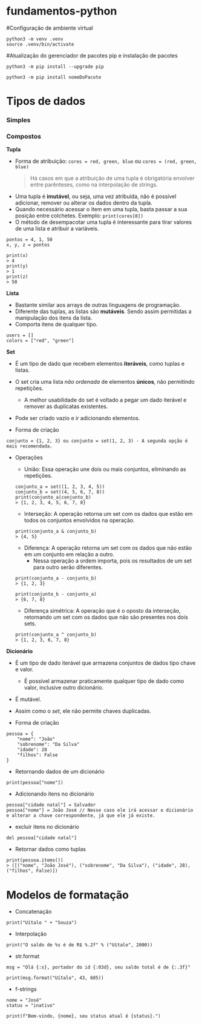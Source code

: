# fundamentos-python

#Configuração de ambiente virtual
```
python3 -m venv .venv
source .venv/bin/activate

```

#Atualização do gerenciador de pacotes pip e instalação de pacotes

```
python3 -m pip install --upgrade pip

python3 -m pip install nomeDoPacote
```

# Tipos de dados

### Simples
### Compostos
**Tupla**
- Forma de atribuição: ```cores = red, green, blue``` ou ```cores = (red, green, blue)```
    > Há casos em que a atribuição de uma tupla é obrigatória envolver entre parênteses, como na interpolação de strings.
- Uma tupla é **imutável**, ou seja, uma vez atribuída, não é possível adicionar, remover ou alterar os dados dentro da tupla.
- Quando necessário acessar o item em uma tupla, basta passar a sua posição entre colchetes. Exemplo: ```print(cores[0])```
- O método de desempacotar uma tupla é interessante para tirar valores de uma lista e atribuir a variáveis.
```
pontos = 4, 1, 50
x, y, z = pontos

print(x)
> 4
print(y)
> 1
print(z)
> 50
```

**Lista**
- Bastante similar aos arrays de outras linguagens de programação.
- Diferente das tuplas, as listas são **mutáveis**. Sendo assim permitidas a manipulação dos itens da lista.
- Comporta itens de qualquer tipo.
```
users = []
colors = ["red", "green"]
```
**Set**
- É um tipo de dado que recebem elementos **iteráveis**, como tuplas e listas.
- O set cria uma lista *não ordenada* de elementos **únicos**, não permitindo repetições.
    - A melhor usabilidade do set é voltado a pegar um dado iterável e remover as duplicatas existentes.
- Pode ser criado vazio e ir adicionando elementos.

- Forma de criação
```
conjunto = {1, 2, 3} ou conjunto = set(1, 2, 3) - A segunda opção é mais recomendada.
```
- Operações
    - União: Essa operação une dois ou mais conjuntos, eliminando as repetições.
    ```
    conjunto_a = set((1, 2, 3, 4, 5))
    conjunto_b = set((4, 5, 6, 7, 8))
    print(conjunto_a|conjunto_b)
    > {1, 2, 3, 4, 5, 6, 7, 8}
    ```
    - Interseção: A operação retorna um set com os dados que estão em todos os conjuntos envolvidos na operação.
    ```
    print(conjunto_a & conjunto_b)
    > {4, 5}
    ```

    - Diferença: A operação retorna um set com os dados que não estão em um conjunto em relação a outro.
        - Nessa operação a ordem importa, pois os resultados de um set para outro serão diferentes.
    ```
    print(conjunto_a - conjunto_b)
    > {1, 2, 3}

    print(conjunto_b - conjunto_a)
    > {6, 7, 8}
    ```

    - Diferença simétrica: A operação que é o oposto da interseção, retornando um set com os dados que não são presentes nos dois sets.
    ```
    print(conjunto_a ^ conjunto_b)
    > {1, 2, 3, 6, 7, 8}
    ```

**Dicionário**
    
- É um tipo de dado iterável que armazena conjuntos de dados tipo chave e valor.
    - É possível armazenar praticamente qualquer tipo de dado como valor, inclusive outro dicionário.
- É mutável.
- Assim como o *set*, ele não permite chaves duplicadas.

- Forma de criação
    
```
pessoa = {
    "nome": "João"
    "sobrenome": "Da Silva"
    "idade": 28
    "filhos": False
}
```

- Retornando dados de um dicionário

```
print(pessoa["nome"])
```

- Adicionando itens no dicionário

```
pessoa["cidade natal"] = Salvador
pessoa["nome"] = João José // Nesse caso ele irá acessar o dicionário e alterar a chave correspondente, já que ele já existe.
```

- excluir itens no dicionário
```
del pessoa["cidade natal"]
```

- Retornar dados como tuplas
```
print(pessoa.items())
> ([("nome", "João José"), ("sobrenome", "Da Silva"), ("idade", 28), ("filhos", False)])
```    



# Modelos de formatação
- Concatenação

```print("Uítalo " + "Souza")```

- Interpolação

```print("O saldo de %s é de R$ %.2f" % ("Uítalo", 2000))```

- str.format
```
msg = "Olá {:s}, portador do id {:03d}, seu saldo total é de {:.3f}"

print(msg.format("Uítalo", 43, 605))
```
- f-strings
```
nome = "José"
status = "inativo"

print(f"Bem-vindo, {nome}, seu status atual é {status}.")
```
